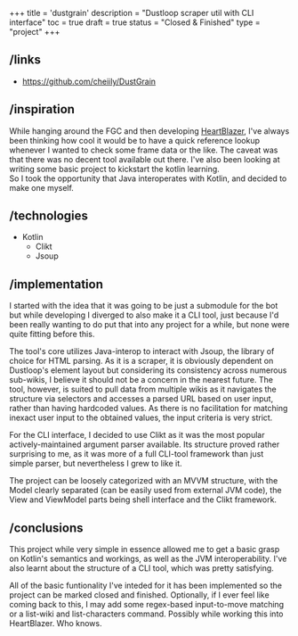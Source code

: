 +++
title = 'dustgrain'
description = "Dustloop scraper util with CLI interface"
toc = true
draft = true
status = "Closed & Finished"
type = "project"
+++

## /links

- https://github.com/cheiily/DustGrain

## /inspiration

While hanging around the FGC and then developing [HeartBlazer](/projects/heartblazer), I've always been thinking how cool it would be to have a quick reference lookup whenever I wanted to check some frame data or the like. The caveat was that there was no decent tool available out there. I've also been looking at writing some basic project to kickstart the kotlin learning.\
So I took the opportunity that Java interoperates with Kotlin, and decided to make one myself.

## /technologies

- Kotlin
	- Clikt
	- Jsoup

## /implementation

I started with the idea that it was going to be just a submodule for the bot but while developing I diverged to also make it a CLI tool, just because I'd been really wanting to do put that into any project for a while, but none were quite fitting before this. 

The tool's core utilizes Java-interop to interact with Jsoup, the library of choice for HTML parsing.
As it is a scraper, it is obviously dependent on Dustloop's element layout but considering its consistency across numerous sub-wikis, I believe it should not be a concern in the nearest future.
The tool, however, is suited to pull data from multiple wikis as it navigates the structure via selectors and accesses a parsed URL based on user input, rather than having hardcoded values. As there is no facilitation for matching inexact user input to the obtained values, the input criteria is very strict.

For the CLI interface, I decided to use Clikt as it was the most popular actively-maintained argument parser available. Its structure proved rather surprising to me, as it was more of a full CLI-tool framework than just simple parser, but nevertheless I grew to like it.

The project can be loosely categorized with an MVVM structure, with the Model clearly separated (can be easily used from external JVM code), the View and ViewModel parts being shell interface and the Clikt framework.

## /conclusions

This project while very simple in essence allowed me to get a basic grasp on Kotlin's semantics and workings, as well as the JVM interoperability. I've also learnt about the structure of a CLI tool, which was pretty satisfying.

All of the basic funtionality I've inteded for it has been implemented so the project can be marked closed and finished.
Optionally, if I ever feel like coming back to this, I may add some regex-based input-to-move matching or a list-wiki and list-characters command. Possibly while working this into HeartBlazer. Who knows.